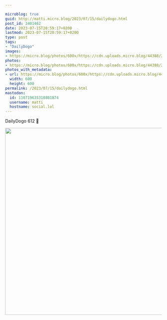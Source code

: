 ```yaml
---

microblog: true
guid: http://matti.micro.blog/2023/07/15/dailydogo.html
post_id: 3401462
date: 2023-07-15T20:59:17+0200
lastmod: 2023-07-15T20:59:17+0200
type: post
tags:
- "DailyDogo"
images:
- https://micro.blog/photos/600x/https://cdn.uploads.micro.blog/44388/2023/cdaabeb46923463f8329ee9e3db87d49.jpg
photos:
- https://micro.blog/photos/600x/https://cdn.uploads.micro.blog/44388/2023/cdaabeb46923463f8329ee9e3db87d49.jpg
photos_with_metadata:
- url: https://micro.blog/photos/600x/https://cdn.uploads.micro.blog/44388/2023/cdaabeb46923463f8329ee9e3db87d49.jpg
  width: 600
  height: 600
permalink: /2023/07/15/dailydogo.html
mastodon:
  id: 110719635318801874
  username: matti
  hostname: social.lol
---
```

DailyDogo 612 🐶

<img src="/media/uploads/2023/cdaabeb46923463f8329ee9e3db87d49.jpg" width="600" height="600" alt="" />
